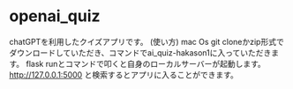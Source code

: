 # openai_quiz
chatGPTを利用したクイズアプリです。
(使い方) mac Os
git cloneかzip形式でダウンロードしていただき、コマンドでai_quiz-hakason1に入っていただきます。
flask runとコマンドで叩くと自身のローカルサーバーが起動します。
http://127.0.0.1:5000 と検索するとアプリに入ることができます。
